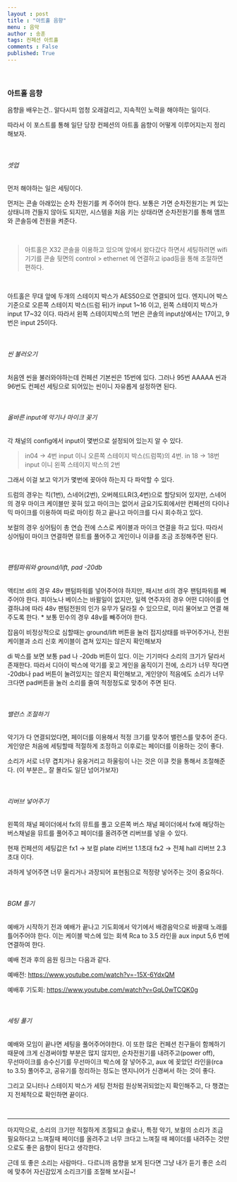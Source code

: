 ```yaml
---
layout : post
title : "아트홀 음향"
menu : 음악
author : 송훈
tags: 컨페션 아트홀
comments : False
published: True
---
```


<br>

### 아트홀 음향 

음향을 배우는건.. 알다시피 엄청 오래걸리고,
지속적인 노력을 해야하는 일이다.

따라서 이 포스트를 통해 
일단 당장 컨페션의 아트홀 음향이 어떻게 이루어지는지 정리해보자.

<br>

###### 셋업

먼저 해야하는 일은 세팅이다. 

먼저는 콘솔 아래있는 순차 전원기를 켜 주어야 한다. 
보통은 가면 순차전원기는 켜 있는 상태니까 건들지 않아도 되지만,
시스템을 처음 키는 상태라면 순차전원기를 통해 
앰프와 콘솔등에 전원을 켜준다.

<br>

>아트홀은 X32 콘솔을 이용하고 있으며 앞에서 왔다갔다 하면서 세팅하려면
> wifi 기기를 콘솔 뒷면의 control > ethernet 에 연결하고
> ipad등을 통해 조절하면 편하다.

<Br>

아트홀은 무대 앞에 두개의 스테이지 박스가 AES50으로 연결되어 있다.
엔지니어 박스 기준으로 오른쪽 스테이지 박스(드럼 뒤)가 input 1~16 이고, 왼쪽 스테이지 박스가 input 17~32 이다. 따라서 왼쪽 스테이지박스의 1번은 콘솔의 input상에서는 17이고, 9번은 input 25이다. 

<br>

###### 씬 불러오기

처음엔 씬을 불러와야하는데
컨페션 기본씬은 15번에 있다. 
그러나 95번 AAAAA 씬과 96번도 컨페션 세팅으로 되어있는 씬이니 자유롭게 설정하면 된다.

<Br>

###### 올바른 input에 악기나 마이크 꽂기

각 채널의 config에서 input이 몇번으로 설정되어 있는지 알 수 있다. 
> in04 -> 4번 input 이니 오른쪽 스테이지 박스(드럼쪽)의 4번.
> in 18 -> 18번 input 이니 왼쪽 스테이지 박스의 2번

그래서 이걸 보고 악기가 몇번에 꽂아야 하는지 다 파악할 수 있다.

드럼의 경우는 킥(1번), 스네어(2번), 오버헤드LR(3,4번)으로 할당되어 있지만, 스네어의 경우 마이크 케이블만 꽂혀 있고 마이크는 없어서 금요기도회에서만 컨페션의 다이나믹 마이크를 이용하여 따로 마이킹 하고 끝나고 마이크를 다시 회수하고 있다. 

보컬의 경우 싱어팀이 총 연습 전에 스스로 케이블과 마이크 연결을 하고 있다. 따라서 싱어팀이 마이크 연결하면 뮤트를 풀어주고 게인이나 이큐를 조금 조정해주면 된다.

<br>

###### 팬텀파워와 ground/lift, pad -20db

액티브 di의 경우 48v 팬텀파워를 넣어주어야 하지만, 패시브 di의 경우 팬텀파워를 빼주어야 한다. 피아노나 베이스는 바뀔일이 없지만, 일렉 연주자의 경우 어떤 디아이를 연결하냐에 따라 48v 팬텀전원의 인가 유무가 달라질 수 있으므로, 미리 물어보고 연결 해주도록 한다.
\* 보통 민수의 경우 48v를 빼주어야 한다.

잡음이 비정상적으로 심할때는 ground/lift 버튼을 눌러 접지상태를 바꾸어주거나, 전원케이블과 소리 신호 케이블이 겹쳐 있지는 않은지 확인해보자

di 박스를 보면 보통 pad 나 -20db 버튼이 있다. 이는 기기마다 소리의 크기가 달라서 존재한다. 따라서 디아이 박스에 악기를 꽂고 게인을 움직이기 전에, 소리가 너무 작다면 -20db나 pad 버튼이 눌려있지는 않은지 확인해보고, 게인양이 적음에도 소리가 너무 크다면 pad버튼을 눌러 소리를 줄여 적정정도로 맞추어 주면 된다.

<Br>


###### 밸런스 조절하기

악기가 다 연결되었다면, 
페이더를 이용해서 적정 크기를 맞추어 밸런스를 맞추어 준다.
게인양은 처음에 세팅할때 적절하게 조정하고 이후로는 페이더를 이용하는 것이 좋다.

소리가 서로 너무 겹치거나 웅웅거리고 하울링이 나는 것은 이큐 컷을 통해서 조절해준다. (이 부분은,, 잘 몰라도 일단 넘어가보자)


<br>

###### 리버브 넣어주기

왼쪽의 채널 페이더에서 fx의 뮤트를 풀고
오른쪽 버스 채널 페이더에서 fx에 해당하는 버스채널을 뮤트를 풀어주고 페이더를 올려주면 리버브를 넣을 수 있다.

현재 컨페션의 세팅값은 
fx1 -> 보컬 plate 리버브 1.1초대
fx2 -> 전체 hall 리버브 2.3초대 이다.

과하게 넣어주면 너무 울리거나 과장되어 표현됨으로
적정량 넣어주는 것이 중요하다.

<Br>

###### BGM 틀기

예배가 시작하기 전과 예배가 끝나고 기도회에서 악기에서 배경음악으로 바꿀때 노래를 틀어주어야 한다.
이는 케이블 박스에 있는 회색 Rca to 3.5 라인을 aux input 5,6 번에 연결하여 한다.

예배 전과 후의 음원 링크는 다음과 같다.

예배전:  https://www.youtube.com/watch?v=-15X-6YdxQM

예배후 기도회: https://www.youtube.com/watch?v=GqL0wTCQK0g

<br>

###### 세팅 풀기

예배와 모임이 끝나면 세팅을 풀어주어야한다.
이 또한 많은 컨페션 친구들이 함께하기 때문에 크게 신경써야할 부분은 많지 않지만,
순차전원기를 내려주고(power off),  
무선마이크를 송수신기를 무선마이크 박스에 잘 넣어주고,
aux 에 꽂았던 라인을(rca to 3.5) 풀어주고,
공유기를 정리하는 정도는 
엔지니어가 신경써서 하는 것이 좋다.

그리고 모니터나 스테이지 박스가 세팅 전처럼 원상복귀되었는지 확인해주고, 
다 챙겼는지 전체적으로 확인하면 끝이다.


<br>

---

마지막으로, 
소리의 크기만 적절하게 조절되고
솔로나, 특정 악기, 보컬의 소리가 조금 필요하다고 느껴질때 페이더를 올려주고
너무 크다고 느껴질 때 페이더를 내려주는 것만으로도
좋은 음향이 된다고 생각한다.

근데 또 좋은 소리는 사람마다.. 다르니까
음향을 보게 된다면 
그냥 내가 듣기 좋은 소리에 맞추어 
자신감있게 
소리크기를 조절해 보시길~!
